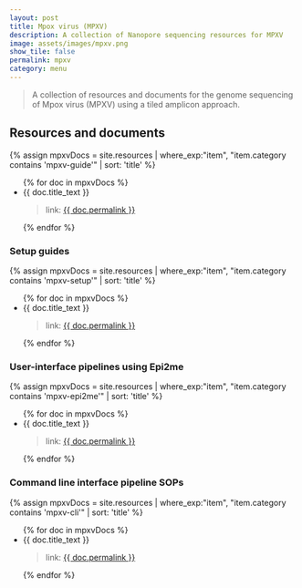 ```yaml
---
layout: post
title: Mpox virus (MPXV)
description: A collection of Nanopore sequencing resources for MPXV
image: assets/images/mpxv.png
show_tile: false
permalink: mpxv
category: menu
---
```


> A collection of resources and documents for the genome sequencing of Mpox virus (MPXV) using a tiled amplicon approach.

## Resources and documents

{% assign mpxvDocs = site.resources | where_exp:"item", "item.category contains 'mpxv-guide'" | sort: 'title' %}
<ul>
{% for doc in mpxvDocs %}
    <li>{{ doc.title_text }}</li>
	<blockquote>link: <a href="{{ doc.permalink }}">{{ doc.permalink }}</a></blockquote>
{% endfor %}
</ul>

### Setup guides
{% assign mpxvDocs = site.resources | where_exp:"item", "item.category contains 'mpxv-setup'" | sort: 'title' %}
<ul>
{% for doc in mpxvDocs %}
    <li>{{ doc.title_text }}</li>
	<blockquote>link: <a href="{{ doc.permalink }}">{{ doc.permalink }}</a></blockquote>
{% endfor %}
</ul>

### User-interface pipelines using Epi2me
{% assign mpxvDocs = site.resources | where_exp:"item", "item.category contains 'mpxv-epi2me'" | sort: 'title' %}
<ul>
{% for doc in mpxvDocs %}
    <li>{{ doc.title_text }}</li>
	<blockquote>link: <a href="{{ doc.permalink }}">{{ doc.permalink }}</a></blockquote>
{% endfor %}
</ul>

### Command line interface pipeline SOPs
{% assign mpxvDocs = site.resources | where_exp:"item", "item.category contains 'mpxv-cli'" | sort: 'title' %}
<ul>
{% for doc in mpxvDocs %}
    <li>{{ doc.title_text }}</li>
	<blockquote>link: <a href="{{ doc.permalink }}">{{ doc.permalink }}</a></blockquote>
{% endfor %}
</ul>
